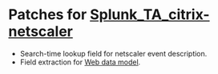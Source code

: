 # Patches for [Splunk_TA_citrix-netscaler](https://splunkbase.splunk.com/app/2770)

- Search-time lookup field for netscaler event description.
- Field extraction for [Web data model](https://docs.splunk.com/Documentation/CIM/5.2.0/User/Web).
